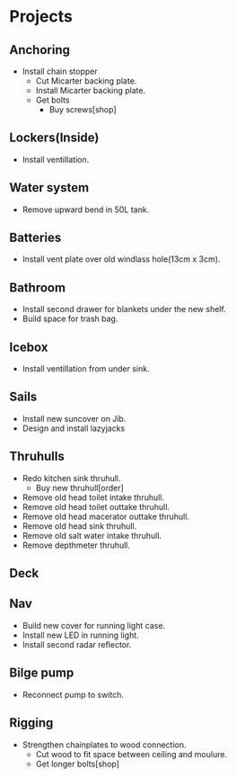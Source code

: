 # Projects

## Anchoring

- Install chain stopper
  - Cut Micarter backing plate.
  - Install Micarter backing plate.
  - Get bolts 
    - Buy screws[shop]

## Lockers(Inside)

- Install ventillation.

## Water system

- Remove upward bend in 50L tank.

## Batteries

- Install vent plate over old windlass hole(13cm x 3cm).

## Bathroom

- Install second drawer for blankets under the new shelf.
- Build space for trash bag.

## Icebox

- Install ventillation from under sink.

## Sails

- Install new suncover on Jib.
- Design and install lazyjacks

## Thruhulls

- Redo kitchen sink thruhull.
  - Buy new thruhull[order]
- Remove old head toilet intake thruhull.
- Remove old head toilet outtake thruhull.
- Remove old head macerator outtake thruhull.
- Remove old head sink thruhull.
- Remove old salt water intake thruhull.
- Remove depthmeter thruhull.

## Deck

## Nav

- Build new cover for running light case.
- Install new LED in running light.
- Install second radar reflector.

## Bilge pump

- Reconnect pump to switch.

## Rigging

- Strengthen chainplates to wood connection.
  - Cut wood to fit space between ceiling and moulure.
  - Get longer bolts[shop]
